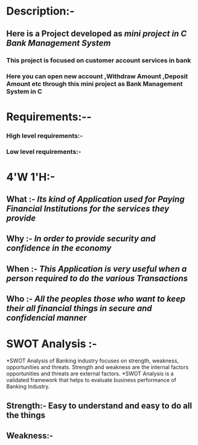 # Description:-
## Here is a Project developed as *mini project in C Bank Management System*  
### This project is focused on customer account services in bank
### Here you can **open new account ,Withdraw Amount ,Deposit Amount etc** through this mini project as Bank Management System in C
                 

# Requirements:--
### High level requirements:-




### Low level requirements:-




# 4'W 1'H:-
  ## What :- *Its kind of Application used for Paying Financial Institutions for the services they provide* 
  ## Why :- *In order to provide security and confidence in the economy*
  ## When :- *This Application is very useful when a person required to do the various Transactions* 
  ## Who :- *All the peoples those who want to keep their all financial things in secure and confidencial manner*


# SWOT Analysis :-
*SWOT Analysis of Banking industry focuses on strength, weakness, opportunities and threats. Strength and weakness are the internal factors opportunities and threats are external factors.
*SWOT Analysis is a validated framework that helps to evaluate business performance of Banking Industry.
  ## Strength:- Easy to understand and easy to do all the things
  ## Weakness:- 
